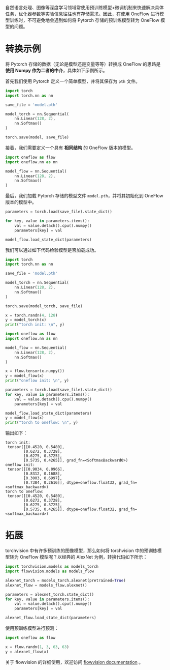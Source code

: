 
自然语言处理、图像等深度学习领域常使用预训练模型+微调机制来快速解决具体任务，优化器参数等实验信息往往也有存储需求。因此，在使用 OneFlow 进行模型训练时，不可避免地会遇到如何将 Pytorch 存储的预训练模型转为 OneFlow 模型的问题。



# 转换示例

将 Pytorch 存储的数据（无论是模型还是变量等等）转换成 OneFlow 的思路是 **使用 Numpy 作为二者的中介**，具体如下示例所示。

首先我们使用 Pytorch 定义一个简单模型，并将其保存为 `pth` 文件。

```python
import torch
import torch.nn as nn

save_file = 'model.pth'

model_torch = nn.Sequential(
    nn.Linear(128, 2), 
    nn.Softmax()
)

torch.save(model, save_file)
```

接着，我们需要定义一个具有 **相同结构** 的 OneFlow 版本的模型。

```python
import oneflow as flow
import oneflow.nn as nn

model_flow = nn.Sequential(
    nn.Linear(128, 2), 
    nn.Softmax()
)
```

最后，我们加载 Pytorch 存储的模型文件 `model.pth`，并将其初始化到 OneFlow 版本的模型中。

```python
parameters = torch.load(save_file).state_dict()

for key, value in parameters.items():
    val = value.detach().cpu().numpy()
    parameters[key] = val

model_flow.load_state_dict(parameters)
```

我们可以通过如下代码检验模型是否加载成功。

```python
import torch
import torch.nn as nn

save_file = 'model.pth'

model_torch = nn.Sequential(
    nn.Linear(128, 2), 
    nn.Softmax()
)

torch.save(model_torch, save_file)

x = torch.randn(4, 128)
y = model_torch(x)
print("torch init: \n", y)

import oneflow as flow
import oneflow.nn as nn

model_flow = nn.Sequential(
    nn.Linear(128, 2), 
    nn.Softmax()
)

x = flow.tensor(x.numpy())
y = model_flow(x)
print("oneflow init: \n", y)

parameters = torch.load(save_file).state_dict()
for key, value in parameters.items():
    val = value.detach().cpu().numpy()
    parameters[key] = val

model_flow.load_state_dict(parameters)
y = model_flow(x)
print("torch to oneflow: \n", y)
```

输出如下：

```shell
torch init: 
 tensor([[0.4520, 0.5480],
        [0.6272, 0.3728],
        [0.6275, 0.3725],
        [0.5735, 0.4265]], grad_fn=<SoftmaxBackward0>)
oneflow init: 
 tensor([[0.9034, 0.0966],
        [0.8312, 0.1688],
        [0.3003, 0.6997],
        [0.7384, 0.2616]], dtype=oneflow.float32, grad_fn=<softmax_backward>)
torch to oneflow: 
 tensor([[0.4520, 0.5480],
        [0.6272, 0.3728],
        [0.6275, 0.3725],
        [0.5735, 0.4265]], dtype=oneflow.float32, grad_fn=<softmax_backward>)
```



#  拓展

torchvision 中有许多预训练的图像模型，那么如何将 torchvision 中的预训练模型转为 OneFlow 模型呢？以经典的  AlexNet 为例，转换代码如下所示：

```python
import torchvision.models as models_torch
import flowvision.models as models_flow

alexnet_torch = models_torch.alexnet(pretrained=True)
alexnet_flow = models_flow.alexnet()

parameters = alexnet_torch.state_dict()
for key, value in parameters.items():
    val = value.detach().cpu().numpy()
    parameters[key] = val

alexnet_flow.load_state_dict(parameters)
```

使用预训练模型进行预测：

```python
import oneflow as flow

x = flow.randn(1, 3, 63, 63)
y = alexnet_flow(x)
```

关于 flowvision 的详细使用，欢迎访问 [flowvision documentation](https://flowvision.readthedocs.io/en/latest/index.html) 。




